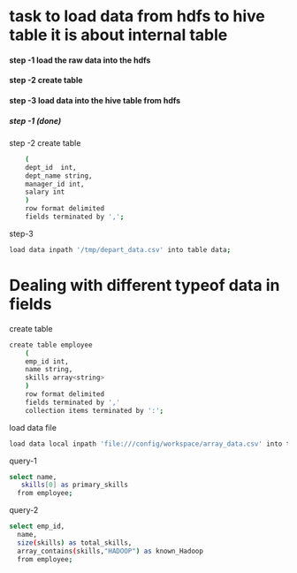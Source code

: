 # task to load data from hdfs to hive table it is about internal table
#### step -1 load the raw data into the hdfs
#### step -2 create table 
#### step -3 load data into the hive table from hdfs
##### step -1 (done)
step -2 create table
```bash
    (
    dept_id  int,
    dept_name string,
    manager_id int,
    salary int
    )
    row format delimited
    fields terminated by ',';
```
step-3

```bash
load data inpath '/tmp/depart_data.csv' into table data;
```

# Dealing with different typeof data in fields
create table
```bash
create table employee
    (
    emp_id int,
    name string,
    skills array<string>
    )
    row format delimited
    fields terminated by ','
    collection items terminated by ':';
 ```
 load data file
 ```bash
 load data local inpath 'file:///config/workspace/array_data.csv' into table employee;
 ```
 query-1
 ```bash
 select name,
    skills[0] as primary_skills 
   from employee;
   ```
  
  query-2
  ```bash
  select emp_id,
    name,
    size(skills) as total_skills,
    array_contains(skills,"HADOOP") as known_Hadoop
    from employee;
   ```
  
